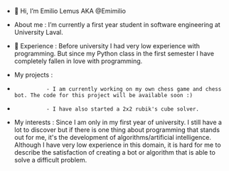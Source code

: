 - 👋 Hi, I’m Emilio Lemus AKA @Emimilio

- About me : I’m currently a first year student in software engineering at University Laval.

- 🌱 Experience : Before university I had very low experience with programming. But since my Python class in the first semester I have completely fallen in love with programming.

- My projects : 
-               - I am currently working on my own chess game and chess bot. The code for this project will be available soon :)
-               - I have also started a 2x2 rubik's cube solver.

- My interests : Since I am only in my first year of university. I still have a lot to discover but if there is one thing about programming that stands out for me, it's the development of algorithms/artificial intelligence. Although I have very low experience in this domain, it is hard for me to describe the satisfaction of creating a bot or algorithm that is able to solve a difficult problem.

<!---
Emimilio/Emimilio is a ✨ special ✨ repository because its `README.md` (this file) appears on your GitHub profile.
You can click the Preview link to take a look at your changes.
--->
